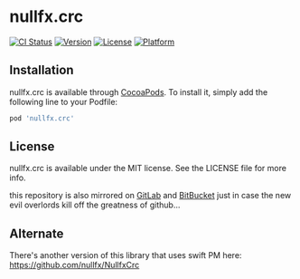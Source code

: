 # nullfx.crc

[![CI Status](http://img.shields.io/travis/nullfx/swift-nullfx.crc.svg?style=flat)](https://travis-ci.org/nullfx/swift-nullfx.crc)
[![Version](https://img.shields.io/cocoapods/v/nullfx.crc.svg?style=flat)](http://cocoapods.org/pods/nullfx.crc)
[![License](https://img.shields.io/cocoapods/l/nullfx.crc.svg?style=flat)](http://cocoapods.org/pods/nullfx.crc)
[![Platform](https://img.shields.io/cocoapods/p/nullfx.crc.svg?style=flat)](http://cocoapods.org/pods/nullfx.crc)


## Installation

nullfx.crc is available through [CocoaPods](http://cocoapods.org). To install
it, simply add the following line to your Podfile:

```ruby
pod 'nullfx.crc'
```


## License

nullfx.crc is available under the MIT license. See the LICENSE file for more info.


this repository is also mirrored on [GitLab](https://gitlab.com/nullfx/swift-nullfx.crc) and [BitBucket](https://bitbucket.org/nullfx/swift-nullfx.crc) just in case the new evil overlords kill off the greatness of github...

## Alternate
There's another version of this library that uses swift PM here: https://github.com/nullfx/NullfxCrc
